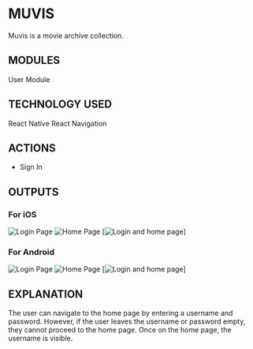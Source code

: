 
# MUVIS
Muvis is a movie archive collection.

## MODULES
User Module

## TECHNOLOGY USED
React Native
React Navigation

## ACTIONS
- Sign In

## OUTPUTS

### For iOS
![Login Page](assets/ios-login.png)
![Home Page](assets/ios-home.png)
[![Login and home page](https://disk.yandex.com.tr/d/PRhDv4_Jne2CIA)]


### For Android
![Login Page](assets/android-login.png)
![Home Page](assets/android-home.png)
[![Login and home page](https://disk.yandex.com.tr/d/3bY2ohAKHt6ihQ)]

## EXPLANATION
The user can navigate to the home page by entering a username and password. However, if the user leaves the username or password empty, they cannot proceed to the home page. Once on the home page, the username is visible.

